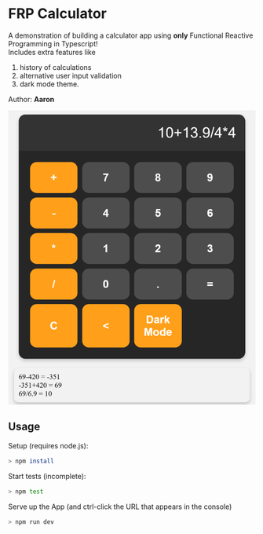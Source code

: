 # FRP Calculator
 A demonstration of building a calculator app using **only** Functional Reactive Programming in Typescript!</br>
 Includes extra features like 
 1. history of calculations
 2. alternative user input validation
 3. dark mode theme. </br>
 
 Author: **Aaron** </br>

![Calculator](./calculator.png)

## Usage

Setup (requires node.js):

```bash
> npm install
```

Start tests (incomplete):

```bash
> npm test
```

Serve up the App (and ctrl-click the URL that appears in the console)

```bash
> npm run dev
```
